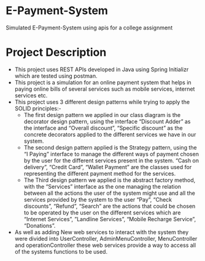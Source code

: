 # E-Payment-System
Simulated E-Payment-System using apis for a college assignment

# Project Description
- This project uses REST APIs developed in Java using Spring Initializr which are tested using postman. 
- This project is a simulation for an online payment system that helps in paying online bills of several services such as mobile services, internet services etc.
- This project uses 3 different design patterns while trying to apply the SOLID principles:-
  - The first design pattern we applied in our class diagram is the decorator design pattern, using the interface “Discount Adder” as the interface and “Overall discount”, “Specific discount” as the concrete decorators applied to the different services we have in our system.
  - The second design pattern applied is the Strategy pattern, using the “I Paying” interface to manage the different ways of payment chosen by the user for the different services present in the system. “Cash on delivery”, “Credit Card”, “Wallet Payment” are the classes used for representing the different payment method for the services.
  - The Third design pattern we applied is the abstract factory method, with the “Services” interface as the one managing the relation between all the actions the user of the system might use and all the services provided by the system to the user “Pay”, “Check discounts”, “Refund”, “Search” are the actions that could be chosen to be operated by the user on the different services which are “Internet Services”, ”Landline Services”, “Mobile Recharge Service”, “Donations”.
- As well as adding New web services to interact with the system they were divided into UserController, AdminMenuController, MenuController and operationController these web services provide a way to access all of the systems functions to be used.
